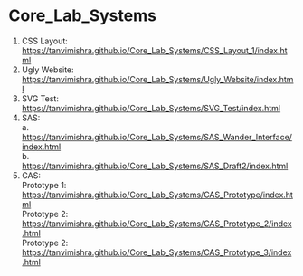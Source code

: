 # Core_Lab_Systems
1. CSS Layout:
https://tanvimishra.github.io/Core_Lab_Systems/CSS_Layout_1/index.html </br>
2. Ugly Website:
https://tanvimishra.github.io/Core_Lab_Systems/Ugly_Website/index.html </br>
3. SVG Test:
https://tanvimishra.github.io/Core_Lab_Systems/SVG_Test/index.html </br>
4. SAS:</br>
a. https://tanvimishra.github.io/Core_Lab_Systems/SAS_Wander_Interface/index.html </br>
b. https://tanvimishra.github.io/Core_Lab_Systems/SAS_Draft2/index.html </br>
5. CAS:</br>
Prototype 1: https://tanvimishra.github.io/Core_Lab_Systems/CAS_Prototype/index.html </br>
Prototype 2: https://tanvimishra.github.io/Core_Lab_Systems/CAS_Prototype_2/index.html </br>
Prototype 2: https://tanvimishra.github.io/Core_Lab_Systems/CAS_Prototype_3/index.html </br>
